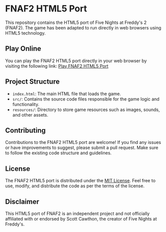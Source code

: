 # FNAF2 HTML5 Port

This repository contains the HTML5 port of Five Nights at Freddy's 2 (FNAF2). The game has been adapted to run directly in web browsers using HTML5 technology.

## Play Online

You can play the FNAF2 HTML5 port directly in your web browser by visiting the following link: [Play FNAF2 HTML5 Port](https://ruihq.github.io/FNAF2/index.html)

## Project Structure

- `index.html`: The main HTML file that loads the game.
- `src/`: Contains the source code files responsible for the game logic and functionality.
- `resources/`: Directory to store game resources such as images, sounds, and other assets.

## Contributing

Contributions to the FNAF2 HTML5 port are welcome! If you find any issues or have improvements to suggest, please submit a pull request. Make sure to follow the existing code structure and guidelines.

## License

The FNAF2 HTML5 port is distributed under the [MIT License](https://github.com/ruihq/blob/main/LICENSE). Feel free to use, modify, and distribute the code as per the terms of the license.

## Disclaimer

This HTML5 port of FNAF2 is an independent project and not officially affiliated with or endorsed by Scott Cawthon, the creator of Five Nights at Freddy's.



